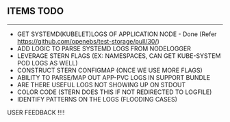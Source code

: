 ## ITEMS TODO
--------------

- GET SYSTEMD(KUBELET)LOGS OF APPLICATION NODE - Done (Refer https://github.com/openebs/test-storage/pull/30/)
- ADD LOGIC TO PARSE SYSTEMD LOGS FROM NODELOGGER
- LEVERAGE STERN FLAGS (EX: NAMESPACES, CAN GET KUBE-SYSTEM POD LOGS AS WELL)
- CONSTRUCT STERN CONFIGMAP (ONCE WE USE MORE FLAGS)
- ABILITY TO PARSE/MAP OUT APP-PVC LOGS IN SUPPORT BUNDLE
- ARE THERE USEFUL LOGS NOT SHOWING UP ON STDOUT
- COLOR CODE (STERN DOES THIS IF NOT REDIRECTED TO LOGFILE)
- IDENTIFY PATTERNS ON THE LOGS (FLOODING CASES)

USER FEEDBACK !!!!

